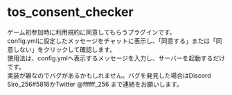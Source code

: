 # tos_consent_checker
ゲーム初参加時に利用規約に同意してもらうプラグインです。<br>
config.ymlに設定したメッセージをチャットに表示し、「同意する」または「同意しない」をクリックして確認します。<br>
使用法は、config.ymlへ表示するメッセージを入力し、サーバーを起動するだけです。<br>
実装が雑なのでバグがあるかもしれません。バグを発見した場合はDiscord Siro_256#5816かTwitter @ffffff_256 まで連絡をお願いします。
